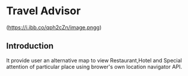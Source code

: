 # Travel Advisor

(https://i.ibb.co/qph2cZn/image.pngg)

## Introduction

It provide user an alternative map to view Restaurant,Hotel  and Special attention of particular place using brower's own location navigator API.

